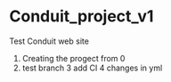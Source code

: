 # Conduit_project_v1
Test Conduit web site
1. Creating the progect from 0
2. test branch
3 add CI
4 changes in yml